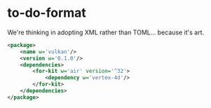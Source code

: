 # to-do-format

We're thinking in adopting XML rather than TOML... because it's art.

```xml
<package>
    <name w='vulkan'/>
    <version w='0.1.0'/>
    <dependencies>
        <for-kit w='air' version='^32'>
            <dependency w='vertex-4d'/>
        </for-kit>
    </dependencies>
</package>
```
